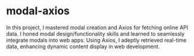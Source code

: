 # modal-axios
In this project, I mastered modal creation and Axios for fetching online API data. I honed modal design/functionality skills and learned to seamlessly integrate modals into web apps. Using Axios, I adeptly retrieved real-time data, enhancing dynamic content display in web development.
